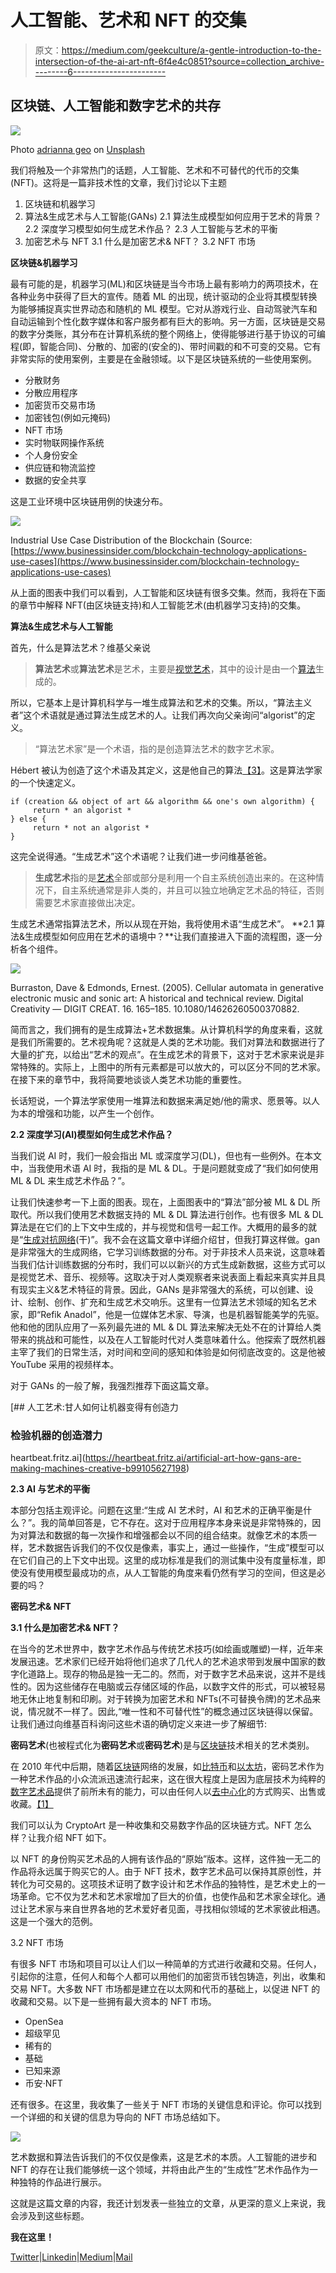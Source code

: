 # 人工智能、艺术和 NFT 的交集

> 原文：<https://medium.com/geekculture/a-gentle-introduction-to-the-intersection-of-the-ai-art-nft-6f4e4c0851?source=collection_archive---------6----------------------->

## 区块链、人工智能和数字艺术的共存

![](img/c522112991d1075bcf3031a747707dcb.png)

Photo [adrianna geo](https://unsplash.com/@adrigeo_?utm_source=medium&utm_medium=referral) on [Unsplash](https://unsplash.com/?utm_source=medium&utm_medium=referral)

我们将触及一个非常热门的话题，人工智能、艺术和不可替代的代币的交集(NFT)。这将是一篇非技术性的文章，我们讨论以下主题

1.  区块链和机器学习
2.  算法&生成艺术与人工智能(GANs)
    2.1 算法生成模型如何应用于艺术的背景？
    2.2 深度学习模型如何生成艺术作品？
    2.3 人工智能与艺术的平衡
3.  加密艺术与 NFT
    3.1 什么是加密艺术& NFT？
    3.2 NFT 市场

**区块链&机器学习**

最有可能的是，机器学习(ML)和区块链是当今市场上最有影响力的两项技术，在各种业务中获得了巨大的宣传。随着 ML 的出现，统计驱动的企业将其模型转换为能够捕捉真实世界动态和随机的 ML 模型。它对从游戏行业、自动驾驶汽车和自动运输到个性化数字媒体和客户服务都有巨大的影响。另一方面，区块链是交易的数字分类账，其分布在计算机系统的整个网络上，使得能够进行基于协议的可编程(即，智能合同)、分散的、加密的(安全的)、带时间戳的和不可变的交易。它有非常实际的使用案例，主要是在金融领域。以下是区块链系统的一些使用案例。

*   分散财务
*   分散应用程序
*   加密货币交易市场
*   加密钱包(例如元掩码)
*   NFT 市场
*   实时物联网操作系统
*   个人身份安全
*   供应链和物流监控
*   数据的安全共享

这是工业环境中区块链用例的快速分布。

![](img/98b50412756882273d8c7c86feab8afb.png)

Industrial Use Case Distribution of the Blockchain (Source: [https://www.businessinsider.com/blockchain-technology-applications-use-cases](https://www.businessinsider.com/blockchain-technology-applications-use-cases)

从上面的图表中我们可以看到，人工智能和区块链有很多交集。然而，我将在下面的章节中解释 NFT(由区块链支持)和人工智能艺术(由机器学习支持)的交集。

**算法&生成艺术与人工智能**

首先，什么是算法艺术？维基父亲说

> **算法艺术**或**算法艺术**是艺术，主要是[视觉艺术](https://en.wikipedia.org/wiki/Visual_art)，其中的设计是由一个[算法](https://en.wikipedia.org/wiki/Algorithm)生成的。

所以，它基本上是计算机科学与一堆生成算法和艺术的交集。所以，“算法主义者”这个术语就是通过算法生成艺术的人。让我们再次向父亲询问“algorist”的定义。

> “算法艺术家”是一个术语，指的是创造算法艺术的数字艺术家。

Hébert 被认为创造了这个术语及其定义，这是他自己的算法[【3】](https://en.wikipedia.org/wiki/Algorithmic_art#cite_note-Verostko-3)。这是算法学家的一个快速定义。

```
if (creation && object of art && algorithm && one's own algorithm) {
     return * an algorist *
} else {
     return * not an algorist *
}
```

这完全说得通。“生成艺术”这个术语呢？让我们进一步问维基爸爸。

> **生成艺术**指的是[艺术](https://en.wikipedia.org/wiki/Art)全部或部分是利用一个自主系统创造出来的。在这种情况下，自主系统通常是非人类的，并且可以独立地确定艺术品的特征，否则需要艺术家直接做出决定。

生成艺术通常指算法艺术，所以从现在开始，我将使用术语“生成艺术”。 **2.1 算法&生成模型如何应用在艺术的语境中？**让我们直接进入下面的流程图，逐一分析各个组件。

![](img/ea06fcadc4e9c10ec8c9b504722d39e8.png)

Burraston, Dave & Edmonds, Ernest. (2005). Cellular automata in generative electronic music and sonic art: A historical and technical review. Digital Creativity — DIGIT CREAT. 16\. 165–185\. 10.1080/14626260500370882.

简而言之，我们拥有的是生成算法+艺术数据集。从计算机科学的角度来看，这就是我们所需要的。艺术视角呢？这就是人类的艺术功能。我们对算法和数据进行了大量的扩充，以给出“艺术的观点”。在生成艺术的背景下，这对于艺术家来说是非常特殊的。实际上，上图中的所有元素都是可以放大的，可以区分不同的艺术家。在接下来的章节中，我将简要地谈谈人类艺术功能的重要性。

长话短说，一个算法学家使用一堆算法和数据来满足她/他的需求、愿景等。以人为本的增强和功能，以产生一个创作。

**2.2 深度学习(AI)模型如何生成艺术作品？**

当我们说 AI 时，我们一般会指出 ML 或深度学习(DL)，但也有一些例外。在本文中，当我使用术语 AI 时，我指的是 ML & DL。于是问题就变成了“我们如何使用 ML & DL 来生成艺术作品？”。

让我们快速参考一下上面的图表。现在，上面图表中的“算法”部分被 ML & DL 所取代。所以我们使用艺术数据支持的 ML & DL 算法进行创作。也有很多 ML & DL 算法是在它们的上下文中生成的，并与视觉和信号一起工作。大概用的最多的就是“[生成对抗网络](https://en.wikipedia.org/wiki/Generative_adversarial_network)(干)”。我不会在这篇文章中详细介绍甘，但我打算这样做。gan 是非常强大的生成网络，它学习训练数据的分布。对于非技术人员来说，这意味着当我们估计训练数据的分布时，我们可以以新兴的方式生成新数据，这些方式可以是视觉艺术、音乐、视频等。这取决于对人类观察者来说表面上看起来真实并且具有现实主义&艺术特征的背景。因此，GANs 是非常强大的系统，可以创建、设计、绘制、创作、扩充和生成艺术交响乐。这里有一位算法艺术领域的知名艺术家，即“Refik Anadol”，他是一位媒体艺术家、导演，也是机器智能美学的先驱。他和他的团队应用了一系列最先进的 ML & DL 算法来解决无处不在的计算给人类带来的挑战和可能性，以及在人工智能时代对人类意味着什么。他探索了既然机器主宰了我们的日常生活，对时间和空间的感知和体验是如何彻底改变的。这是他被 YouTube 采用的视频样本。

对于 GANs 的一般了解，我强烈推荐下面这篇文章。

[](https://heartbeat.fritz.ai/artificial-art-how-gans-are-making-machines-creative-b99105627198) [## 人工艺术:甘人如何让机器变得有创造力

### 检验机器的创造潜力

heartbeat.fritz.ai](https://heartbeat.fritz.ai/artificial-art-how-gans-are-making-machines-creative-b99105627198) 

**2.3 AI 与艺术的平衡**

本部分包括主观评论。问题在这里:“生成 AI 艺术时，AI 和艺术的正确平衡是什么？”。我的简单回答是，它不存在。这对于应用程序本身来说是非常特殊的，因为对算法和数据的每一次操作和增强都会以不同的组合结束。就像艺术的本质一样，艺术数据告诉我们的不仅仅是像素，事实上，通过一些操作，“生成”模型可以在它们自己的上下文中出现。这里的成功标准是我们的测试集中没有度量标准，即使没有使用模型最成功的点，从人工智能的角度来看仍然有学习的空间，但这是必要的吗？

**密码艺术& NFT**

**3.1 什么是加密艺术& NFT？**

在当今的艺术世界中，数字艺术作品与传统艺术技巧(如绘画或雕塑)一样，近年来发展迅速。艺术家们已经开始将他们追求了几代人的艺术追求带到发展中国家的数字化道路上。现存的物品是独一无二的。然而，对于数字艺术品来说，这并不是线性的。因为这些储存在电脑或云存储区域的作品，以数字文件的形式，可以被轻易地无休止地复制和印刷。对于转换为加密艺术和 NFTs(不可替换令牌)的艺术品来说，情况就不一样了。因此,“唯一性和不可替代性”的概念通过区块链得以保留。让我们通过向维基百科询问这些术语的确切定义来进一步了解细节:

**密码艺术**(也被程式化为**密码艺术**或**密码艺术**)是与[区块链](https://en.wikipedia.org/wiki/Blockchain)技术相关的艺术类别。

在 2010 年代中后期，随着[区块链](https://en.wikipedia.org/wiki/Blockchain)网络的发展，如[比特币](https://en.wikipedia.org/wiki/Bitcoin)和[以太坊](https://en.wikipedia.org/wiki/Ethereum)，密码艺术作为一种艺术作品的小众流派迅速流行起来，这在很大程度上是因为底层技术为纯粹的[数字艺术品](https://en.wikipedia.org/wiki/Digital_art)提供了前所未有的能力，可以由任何人以[去中心化](https://en.wikipedia.org/wiki/Decentralized)的方式购买、出售或收藏。[【1】](https://en.wikipedia.org/wiki/Crypto_art#cite_note-:0-1)

我们可以认为 CryptoArt 是一种收集和交易数字作品的区块链方式。NFT 怎么样？让我介绍 NFT 如下。

以 NFT 的身份购买艺术品的人拥有该作品的“原始”版本。这样，这件独一无二的作品将永远属于购买它的人。由于 NFT 技术，数字艺术品可以保持其原创性，并转化为可交易的。这项技术证明了数字设计和艺术作品的独特性，是艺术史上的一场革命。它不仅为艺术和艺术家增加了巨大的价值，也使作品和艺术家全球化。通过让艺术家与来自世界各地的艺术爱好者见面，寻找相似领域的艺术家彼此相遇。这是一个强大的范例。

3.2 NFT 市场

有很多 NFT 市场和项目可以让人们以一种简单的方式进行收藏和交易。任何人，引起你的注意，任何人和每个人都可以用他们的加密货币钱包铸造，列出，收集和交易 NFT。大多数 NFT 市场都是建立在以太网和代币的基础上，以促进 NFT 的收藏和交易。以下是一些拥有最大资本的 NFT 市场。

*   OpenSea
*   超级罕见
*   稀有的
*   基础
*   已知来源
*   币安·NFT

还有很多。在这里，我收集了一些关于 NFT 市场的关键信息和评论。你可以找到一个详细的和关键的信息为导向的 NFT 市场总结如下。

![](img/1f5d89d96637dda9f349cf0caed22a4c.png)

艺术数据和算法告诉我们的不仅仅是像素，这是艺术的本质。人工智能的进步和 NFT 的存在让我们能够统一这个领域，并将由此产生的“生成性”艺术作品作为一种独特的作品进行展示。

这就是这篇文章的内容，我还计划发表一些独立的文章，从更深的意义上来说，我会涉及到这些标题。

**我在这里！**

[Twitter](https://twitter.com/canKocagil2)|[Linkedin](https://www.linkedin.com/in/can-kocagil-970506184/)|[Medium](https://cankocagil.medium.com/)|[Mail](mailto:cankocagil123@gmail.com)